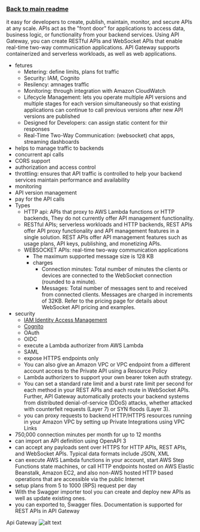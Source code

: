 ### [Back to main readme](Readme.md)

it easy for developers to create, publish, maintain, monitor, and secure APIs at any scale. APIs act as the "front door" for applications to access data, business logic, or functionality from your backend services. Using API Gateway, you can create RESTful APIs and WebSocket APIs that enable real-time two-way communication applications. API Gateway supports containerized and serverless workloads, as well as web applications.

- fetures
	- Metering: define limits, plans fot traffic 
	- Security: IAM, Cognito
	- Resilency: amnages traffic
	- Monitoring: through integration with Amazon CloudWatch
	- Lifecycle Management: lets you operate multiple API versions and multiple stages for each version simultaneously so that existing applications can continue to call previous versions after new API versions are published
	- Designed for Developers: can assign static content for thir responses
	- Real-Time Two-Way Communication: (websocket) chat apps, streaming dashboards
- helps to manage traffic to backends
- concurrent api calls
- CORS support
- authorization and access control
- throttling: ensures that API traffic is controlled to help your backend services maintain performance and availability
- monitoring
- API version management
- pay for the API calls
- Types
	- HTTP api: APIs that proxy to AWS Lambda functions or HTTP backends, They do not currently offer API management functionality.
	- RESTful APIs; serverless workloads and HTTP backends, REST APIs offer API proxy functionality and API management features in a single solution. REST APIs offer API management features such as usage plans, API keys, publishing, and monetizing APIs.
	- WEBSOCKET APIs: real-time two-way communication applications
		- The maximum supported message size is 128 KB
		- charges
			- Connection minutes: Total number of minutes the clients or devices are connected to the WebSocket connection (rounded to a minute).
			- Messages: Total number of messages sent to and received from connected clients. Messages are charged in increments of 32KB. Refer to the pricing page for details about WebSocket API pricing and examples.
- security
	- [IAM Identity Access Management](IAM.md)
	- [Cognito](Cognito.md)
	- OAuth
	- OIDC
	- execute a Lambda authorizer from AWS Lambda
	- SAML
	- expose HTTPS endpoints only
	- You can also give an Amazon VPC or VPC endpoint from a different account access to the Private API using a Resource Policy
	- Lambda authorizers to support your own bearer token auth strategy.
	- You can set a standard rate limit and a burst rate limit per second for each method in your REST APIs and each route in WebSocket APIs. Further, API Gateway automatically protects your backend systems from distributed denial-of-service (DDoS) attacks, whether attacked with counterfeit requests (Layer 7) or SYN floods (Layer 3).
	- you can proxy requests to backend HTTP/HTTPS resources running in your Amazon VPC by setting up Private Integrations using VPC Links
- 750,000 connection minutes per month for up to 12 months
- can import an API definition using OpenAPI 3
- can accept any payloads sent over HTTPS for HTTP APIs, REST APIs, and WebSocket APIs. Typical data formats include JSON, XML
- can execute AWS Lambda functions in your account, start AWS Step Functions state machines, or call HTTP endpoints hosted on AWS Elastic Beanstalk, Amazon EC2, and also non-AWS hosted HTTP based operations that are accessible via the public Internet
- setup plans from 5 to 1000 (RPS) request per day
- With the Swagger importer tool you can create and deploy new APIs as well as update existing ones.
- you can exported to, Swagger files. Documentation is supported for REST APIs in API Gateway

Api Gateway
![alt text](https://fiverr-res.cloudinary.com/images/t_main1,q_auto,f_auto/gigs/112407571/original/6fc6cb6ffe217c4258a87fe3e4db3d92aa567161/write-aws-lambda-method-and-trigger-using-api-gateway.jpg "WAF")